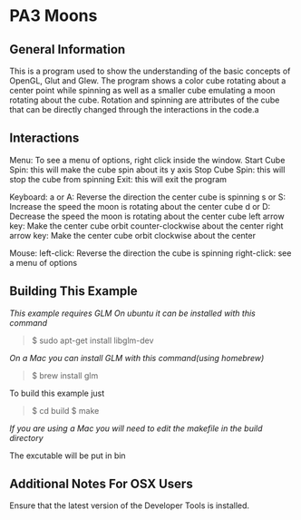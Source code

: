 PA3 Moons
===========================================

General Information
-------------------

This is a program used to show the understanding of the basic concepts of 
OpenGL, Glut and Glew. The program shows a color cube rotating about a center 
point while spinning as well as a smaller cube emulating a moon rotating about the cube.
Rotation and spinning are attributes of the cube that can be directly changed through the interactions in the code.a

Interactions
------------

Menu: To see a menu of options, right click inside the window.
	Start Cube Spin: this will make the cube spin about its y axis
	Stop Cube Spin: this will stop the cube from spinning
	Exit: this will exit the program

Keyboard:
	a or A: 			Reverse the direction the center cube is spinning
	s or S: 			Increase the speed the moon is rotating about the center cube
	d or D: 			Decrease the speed the moon is rotating about the center cube
	left arrow key:		Make the center cube orbit counter-clockwise about the center
	right arrow key:	Make the center cube orbit clockwise about the center

Mouse:
	left-click: Reverse the direction the cube is spinning
	right-click: see a menu of options







Building This Example
---------------------

*This example requires GLM*
*On ubuntu it can be installed with this command*

>$ sudo apt-get install libglm-dev

*On a Mac you can install GLM with this command(using homebrew)*
>$ brew install glm

To build this example just 

>$ cd build
>$ make

*If you are using a Mac you will need to edit the makefile in the build directory*

The excutable will be put in bin

Additional Notes For OSX Users
------------------------------
Ensure that the latest version of the Developer Tools is installed.
